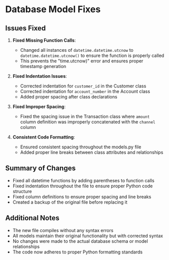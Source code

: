 # Database Model Fixes

## Issues Fixed

1. **Fixed Missing Function Calls**:
   - Changed all instances of `datetime.datetime.utcnow` to `datetime.datetime.utcnow()` to ensure the function is properly called
   - This prevents the "time.utcnow)" error and ensures proper timestamp generation

2. **Fixed Indentation Issues**:
   - Corrected indentation for `customer_id` in the Customer class
   - Corrected indentation for `account_number` in the Account class
   - Added proper spacing after class declarations

3. **Fixed Improper Spacing**:
   - Fixed the spacing issue in the Transaction class where `amount` column definition was improperly concatenated with the `channel` column

4. **Consistent Code Formatting**:
   - Ensured consistent spacing throughout the models.py file
   - Added proper line breaks between class attributes and relationships

## Summary of Changes

- Fixed all datetime functions by adding parentheses to function calls
- Fixed indentation throughout the file to ensure proper Python code structure
- Fixed column definitions to ensure proper spacing and line breaks
- Created a backup of the original file before replacing it

## Additional Notes

- The new file compiles without any syntax errors
- All models maintain their original functionality but with corrected syntax
- No changes were made to the actual database schema or model relationships
- The code now adheres to proper Python formatting standards
